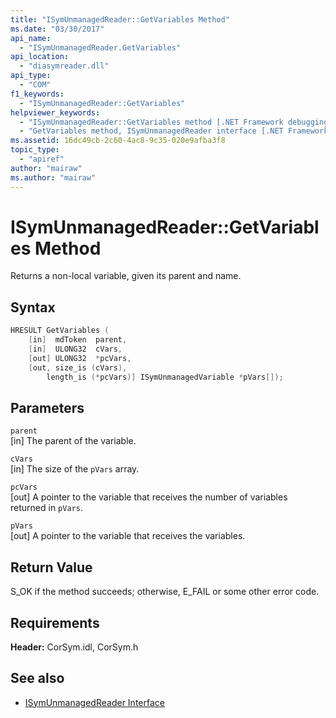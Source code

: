 ```yaml
---
title: "ISymUnmanagedReader::GetVariables Method"
ms.date: "03/30/2017"
api_name: 
  - "ISymUnmanagedReader.GetVariables"
api_location: 
  - "diasymreader.dll"
api_type: 
  - "COM"
f1_keywords: 
  - "ISymUnmanagedReader::GetVariables"
helpviewer_keywords: 
  - "ISymUnmanagedReader::GetVariables method [.NET Framework debugging]"
  - "GetVariables method, ISymUnmanagedReader interface [.NET Framework debugging]"
ms.assetid: 16dc49cb-2c60-4ac8-9c35-020e9afba3f8
topic_type: 
  - "apiref"
author: "mairaw"
ms.author: "mairaw"
---
```

# ISymUnmanagedReader::GetVariables Method
Returns a non-local variable, given its parent and name.  
  
## Syntax  
  
```cpp  
HRESULT GetVariables (  
    [in]  mdToken  parent,  
    [in]  ULONG32  cVars,  
    [out] ULONG32  *pcVars,  
    [out, size_is (cVars),  
        length_is (*pcVars)] ISymUnmanagedVariable *pVars[]);  
```  
  
## Parameters  
 `parent`  
 [in] The parent of the variable.  
  
 `cVars`  
 [in] The size of the `pVars` array.  
  
 `pcVars`  
 [out] A pointer to the variable that receives the number of variables returned in `pVars`.  
  
 `pVars`  
 [out] A pointer to the variable that receives the variables.  
  
## Return Value  
 S_OK if the method succeeds; otherwise, E_FAIL or some other error code.  
  
## Requirements  
 **Header:** CorSym.idl, CorSym.h  
  
## See also

- [ISymUnmanagedReader Interface](../../../../docs/framework/unmanaged-api/diagnostics/isymunmanagedreader-interface.md)
